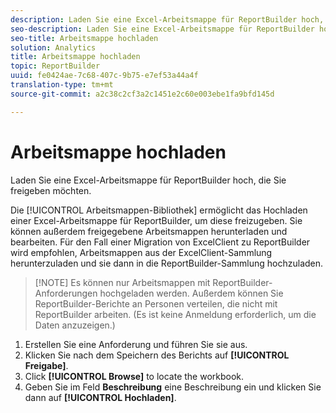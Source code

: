 ```yaml
---
description: Laden Sie eine Excel-Arbeitsmappe für ReportBuilder hoch, die Sie freigeben möchten.
seo-description: Laden Sie eine Excel-Arbeitsmappe für ReportBuilder hoch, die Sie freigeben möchten.
seo-title: Arbeitsmappe hochladen
solution: Analytics
title: Arbeitsmappe hochladen
topic: ReportBuilder
uuid: fe0424ae-7c68-407c-9b75-e7ef53a44a4f
translation-type: tm+mt
source-git-commit: a2c38c2cf3a2c1451e2c60e003ebe1fa9bfd145d

---
```



# Arbeitsmappe hochladen

Laden Sie eine Excel-Arbeitsmappe für ReportBuilder hoch, die Sie freigeben möchten.

Die [!UICONTROL Arbeitsmappen-Bibliothek] ermöglicht das Hochladen einer Excel-Arbeitsmappe für ReportBuilder, um diese freizugeben. Sie können außerdem freigegebene Arbeitsmappen herunterladen und bearbeiten. Für den Fall einer Migration von ExcelClient zu ReportBuilder wird empfohlen, Arbeitsmappen aus der ExcelClient-Sammlung herunterzuladen und sie dann in die ReportBuilder-Sammlung hochzuladen.

> [!NOTE] Es können nur Arbeitsmappen mit ReportBuilder-Anforderungen hochgeladen werden. Außerdem können Sie ReportBuilder-Berichte an Personen verteilen, die nicht mit ReportBuilder arbeiten. (Es ist keine Anmeldung erforderlich, um die Daten anzuzeigen.)

1. Erstellen Sie eine Anforderung und führen Sie sie aus.
1. Klicken Sie nach dem Speichern des Berichts auf **[!UICONTROL Freigabe]**.
1. Click **[!UICONTROL Browse]** to locate the workbook.
1. Geben Sie im Feld **Beschreibung** eine Beschreibung ein und klicken Sie dann auf **[!UICONTROL Hochladen]**.
